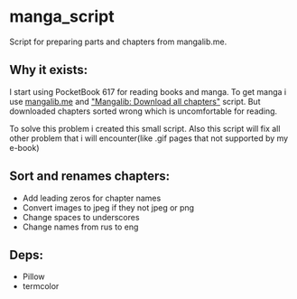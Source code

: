 # manga_script
Script for preparing parts and chapters from mangalib.me.

## Why it exists:
I start using PocketBook 617 for reading books and manga.
To get manga i use [mangalib.me](mangalib.me) and ["Mangalib: Download all chapters"](https://greasyfork.org/en/scripts/399534-mangalib-download-all-chapters/code) script. 
But downloaded chapters sorted wrong which is uncomfortable for reading.

To solve this problem i created this small script.
Also this script will fix all other problem that i will encounter(like .gif pages that not supported by my e-book)

## Sort and renames chapters:
* Add leading zeros for chapter names
* Convert images to jpeg if they not jpeg or png
* Change spaces to underscores
* Change names from rus to eng

## Deps:
* Pillow
* termcolor
